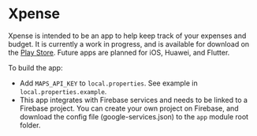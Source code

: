 # Xpense

Xpense is intended to be an app to help keep track of your expenses and budget. It is currently a work in progress, and is available for download on the [Play Store](https://play.google.com/store/apps/details?id=com.xpense.android). Future apps are planned for iOS, Huawei, and Flutter.

To build the app:
- Add `MAPS_API_KEY` to `local.properties`. See example in `local.properties.example`.
- This app integrates with Firebase services and needs to be linked to a Firebase project. You can create your own project on Firebase, and download the config file (google-services.json) to the `app` module root folder.
